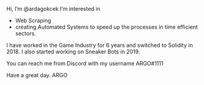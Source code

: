 Hi, I’m @ardagokcek
I’m interested in 
- Web Scraping
- creating Automated Systems to speed up the processes in time efficient sectors.

I have worked in the Game Industry for 6 years and switched to Solidity in 2018. I also started working on Sneaker Bots in 2019.

You can reach me from Discord with my username ARGO#1111

Have a great day.
ARGO
